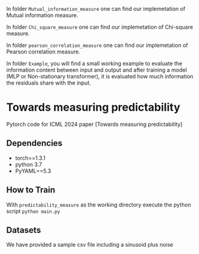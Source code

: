 In folder ```Mutual_information_measure``` one can find our implemetation of Mutual information measure.

In folder ```Chi_square_measure``` one can find our implemetation of Chi-square measure.

In folder ```pearson_correlation_measure``` one can find our implemetation of Pearson correlation measure.

In folder ```Example```, you will find a small working example to evaluate the information content between input and output and after training a model (MLP or Non-stationary transformer), it is evaluated how much information the residuals share with the input.


# Towards measuring predictability
Pytorch code for ICML 2024 paper [Towards measuring predictability]

Dependencies
--------------
* torch==1.3.1
* python 3.7
* PyYAML==5.3


How to Train
-------------

With ```predictability_measure``` as the working directory execute the python script
```python main.py```


Datasets
------------
We have provided a sample csv file including a sinusoid plus noise


